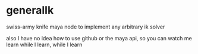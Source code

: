 # generalIk
swiss-army knife maya node to implement any arbitrary ik solver

also I have no idea how to use github or the maya api, so you can watch me learn while I learn, while I learn
